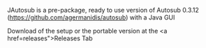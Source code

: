 JAutosub is a pre-package, ready to use version of Autosub 0.3.12 (https://github.com/agermanidis/autosub) with a Java GUI

Download of the setup or the portable version at the <a href=releases">Releases Tab</a>
